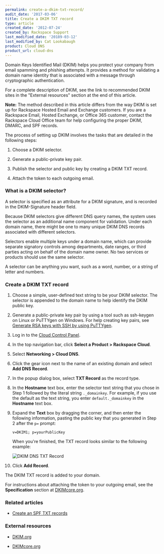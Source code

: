 ```yaml
---
permalink: create-a-dkim-txt-record/
audit_date: '2017-03-06'
title: Create a DKIM TXT record
type: article
created_date: '2012-07-24'
created_by: Rackspace Support
last_modified_date: '20189-03-12'
last_modified_by: Cat Lookabaugh
product: Cloud DNS
product_url: cloud-dns
---
```


Domain Keys Identified Mail (DKIM) helps you protect your company from
email spamming and phishing attempts. It provides a method for
validating a domain name identity that is associated with a message
through cryptographic authentication.

For a complete description of DKIM, see the link to recommended DKIM sites
in the "External resources" section at the end of this article.

**Note:** The method described in this article differs from the way DKIM is
set up for Rackspace Hosted Email and Exchange customers. If you are a
Rackspace Email, Hosted Exchange, or Office 365 customer, contact the
Rackspace Cloud Office team for help configuring the proper DKIM, DMARC, and
SPF records.

The process of setting up DKIM involves the tasks that are detailed
in the following steps:

1.  Choose a DKIM selector. 

2.  Generate a public-private key pair.

3.  Publish the selector and public key by creating a DKIM TXT record. 

4.  Attach the token to each outgoing email.

### What is a DKIM selector?

A selector is specified as an attribute for a DKIM signature, and is recorded in the DKIM-Signature header field.

Because DKIM selectors give different DNS query names, the system uses the selector as an additional name component for validation. Under each domain name, there might be one to many unique DKIM DNS records associated with different selectors.

Selectors enable multiple keys under a domain name, which can provide separate signatory controls among departments, date ranges, or third parties acting on behalf of the domain name owner. No two services or products should use the same selector.

A selector can be anything you want, such as a word, number, or a string of letter and numbers.

### Create a DKIM TXT record

1.  Choose a simple, user-defined text string to be your DKIM selector. The selector is appended 
    to the domain name to help identify the DKIM public key.
    
2.  Generate a public-private key pair by using a tool such as ssh-keygen on
    Linux or PuTTYgen on Windows. For help creating key pairs, see 
    [Generate RSA keys with SSH by using PuTTYgen](https://support.rackspace.com/how-to/generating-rsa-keys-with-ssh-puttygen).
    
3.  Log in to the [Cloud Control Panel](https://login.rackspace.com/).

4.  In the top navigation bar, click **Select a Product > Rackspace Cloud**.

5.  Select **Networking > Cloud DNS**.

6.  Click the gear icon next to the name of an existing domain and
    select **Add DNS Record**.

7.  In the popup dialog box, select **TXT Record** as the record type.

8.  In the **Hostname** text box, enter the selector text string that you chose in Step 1 followed 
    by the literal string `._domainkey`. For example, if you use the default as the text
    string, you enter `default._domainkey` in the **Hostname** text box.

9.  Expand the **Text** box by dragging the corner, and then enter the following information, 
    pasting the public key that you generated in Step 2 after the `p=` prompt:

        v=DKIM1; p=yourPublicKey

    When you're finished, the TXT record looks similar to the following
    example:

    <img src="{% asset_path cloud-dns/create-a-dkim-txt-record/Add%20DKIM%20DNS%20TXT%20Record.png %}" alt="DKIM DNS TXT Record" />

10.  Click **Add Record**.

The DKIM TXT record is added to your domain.

For instructions about attaching the token to your outgoing email, see the
**Specification** section at [DKIMcore.org](http://dkimcore.org/).

### Related articles

- [Create an SPF TXT records](/how-to/create-an-spf-txt-record)

### External resources

- [DKIM.org](http://www.dkim.org)

- [DKIMcore.org](http://dkimcore.org/specification.html)
